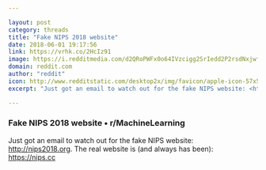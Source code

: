 ```yaml
---

layout: post
category: threads
title: "Fake NIPS 2018 website"
date: 2018-06-01 19:17:56
link: https://vrhk.co/2HcIz91
image: https://i.redditmedia.com/d2QRoPWFx0o64IVzcigg2SrIedd2P2rsdNxjwfdsbYo.jpg?w=320&s=668e227ddf7868ab013f4ff97c89ae32
domain: reddit.com
author: "reddit"
icon: http://www.redditstatic.com/desktop2x/img/favicon/apple-icon-57x57.png
excerpt: "Just got an email to watch out for the fake NIPS website: <http://nips2018.org>. The real website is (and always has been): <https://nips.cc>"

---
```


### Fake NIPS 2018 website • r/MachineLearning

Just got an email to watch out for the fake NIPS website: <http://nips2018.org>. The real website is (and always has been): <https://nips.cc>
